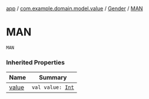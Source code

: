 [app](../../index.md) / [com.example.domain.model.value](../index.md) / [Gender](index.md) / [MAN](./-m-a-n.md)

# MAN

`MAN`

### Inherited Properties

| Name | Summary |
|---|---|
| [value](value.md) | `val value: `[`Int`](https://kotlinlang.org/api/latest/jvm/stdlib/kotlin/-int/index.html) |
